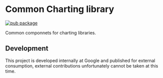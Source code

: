 # Common Charting library

[![pub package](https://img.shields.io/pub/v/charts_common.svg)](https://pub.dev/packages/charts_common_maintained)

Common componnets for charting libraries.

## Development

This project is developed internally at Google and published for external
consumption, external contributions unfortunately cannot be taken at this time.
